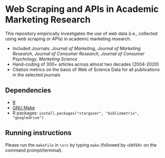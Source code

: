 # Web Scraping and APIs in Academic Marketing Research

This repository empirically investigates the use of web data (i.e., collected using web scraping or APIs) in academic marketing research.

- Included Journals: *Journal of Marketing*, *Journal of Marketing Research*, *Journal of Consumer Research*, *Journal of Consumer Psychology*, *Marketing Science*
- Hand-coding of 300+ articles across almost two decades (2004-2020)
- Citation metrics on the basis of Web of Science Data for all publications in the selected journals

## Dependencies
- [R](https://tilburgsciencehub.com/get/R)
- [GNU Make](https://tilburgsciencehub.com/get/make)
- R packages:
	`install.packages("stargazer", "bibliometrix", "googledrive")`

## Running instructions

Please run the `makefile` in `\src` by typing `make` (followed by `<ENTER>` on the command prompt/terminal).
